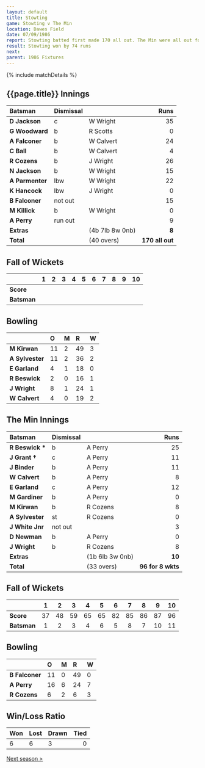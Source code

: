 ```yaml
---
layout: default
title: Stowting
game: Stowting v The Min
location: Dawes Field
date: 07/09/1986
report: Stowting batted first made 170 all out. The Min were all out for 96 in reply.
result: Stowting won by 74 runs
next: 
parent: 1986 Fixtures
---
```


{% include matchDetails %}

## {{page.title}} Innings

| Batsman | Dismissal |  | Runs |
|:---|:---|---|---:|
| **D Jackson** | c | W Wright | 35 |
| **G Woodward** | b | R Scotts | 0 |
| **A Falconer** | b | W Calvert | 24 |
| **C Ball** | b | W Calvert | 4 |
| **R Cozens** | b | J Wright | 26 |
| **N Jackson** | b | W Wright | 15 |
| **A Parmenter** | lbw | W Wright | 22 |
| **K Hancock** | lbw | J Wright | 0 |
| **B Falconer** | not out |  | 15 |
| **M Killick** | b | W Wright | 0 |
| **A Perry** | run out | | 9 |
| **Extras** | | (4b 7lb 8w 0nb) | **8** |
| **Total** | | (40 overs) | **170 all out** |

## Fall of Wickets

| | 1 | 2 | 3 | 4 | 5 | 6 | 7 | 8 | 9 | 10 |
|---|:---:|:---:|:---:|:---:|:---:|:---:|:---:|:---:|:---:|:---:|
| **Score** |  |  |  |  |  |  |  |  |  |  |
| **Batsman** |  |  |  |  |  |  |  |  |  |  |  |

## Bowling

| | O | M | R | W |
|---|:---|:---|:---|:---|
| **M Kirwan** | 11 | 2 | 49 | 3 |
| **A Sylvester** | 11 | 2 | 36 | 2 |
| **E Garland** | 4 | 1 | 18 | 0 |
| **R Beswick** | 2 | 0 | 16 | 1 |
| **J Wright** | 8 | 1 | 24 | 1 |
| **W Calvert** | 4 | 0 | 19 | 2 |

## The Min Innings

| Batsman | Dismissal |  | Runs |
|:---|:---|---|---:|
| **R Beswick &#42;** | b | A Perry | 25 |
| **J Grant &#8224;** | c | A Perry | 11 |
| **J Binder** | b | A Perry | 11 |
| **W Calvert** | b  | A Perry | 8 |
| **E Garland** | c  | A Perry | 12 |
| **M Gardiner** | b | A Perry | 0 |
| **M Kirwan** | b | R Cozens | 8 |
| **A Sylvester** | st | R Cozens | 0 |
| **J White Jnr** | not out |  | 3 |
| **D Newman** | b | A Perry | 0 |
| **J Wright** | b | R Cozens | 8 |
| **Extras** | | (1b 6lb 3w 0nb) | **10** |
| **Total** | | (33 overs) | **96 for 8 wkts** |

## Fall of Wickets

| | 1 | 2 | 3 | 4 | 5 | 6 | 7 | 8 | 9 | 10 |
|---|:---:|:---:|:---:|:---:|:---:|:---:|:---:|:---:|:---:|:---:|
| **Score** | 37 | 48 | 59 | 65 | 65 | 82 | 85 | 86 | 87 | 96 |
| **Batsman** | 1 | 2 | 3 | 4 | 6 | 5 | 8 | 7 | 10 | 11 |

## Bowling

| | O | M | R | W |
|---|:---|:---|:---|:---|
| **B Falconer** | 11 | 0 | 49 | 0 |
| **A Perry** | 16 | 6 | 24 | 7 |
| **R Cozens** | 6 | 2 | 6 | 3 |

## Win/Loss Ratio

| Won | Lost | Drawn | Tied |
|:---|:---|:---|---:|
| 6 | 6 | 3 | 0 |

[Next season >](../1987)